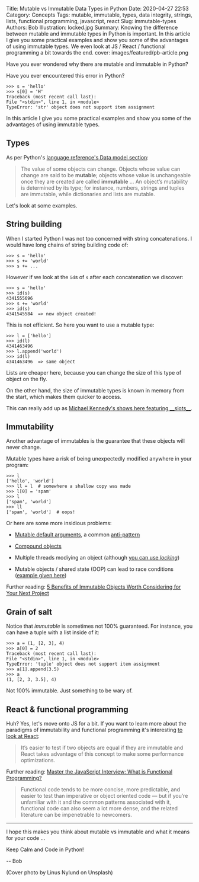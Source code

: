 Title: Mutable vs Immutable Data Types in Python
Date: 2020-04-27 22:53
Category: Concepts
Tags: mutable, immutable, types, data integrity, strings, lists, functional programming, javascript, react
Slug: immutable-types
Authors: Bob
Illustration: locked.jpg
Summary: Knowing the difference between mutable and immutable types in Python is important. In this article I give you some practical examples and show you some of the advantages of using immutable types. We even look at JS / React / functional programming a bit towards the end.
cover: images/featured/pb-article.png

Have you ever wondered why there are mutable and immutable in Python?

Have you ever encountered this error in Python?

	>>> s = 'hello'
	>>> s[0] = 'H'
	Traceback (most recent call last):
	File "<stdin>", line 1, in <module>
	TypeError: 'str' object does not support item assignment

In this article I give you some practical examples and show you some of the advantages of using immutable types. 

## Types

As per Python's [language reference's Data model section](https://docs.python.org/3/reference/datamodel.html#objects-values-and-types):

> The value of some objects can change. Objects whose value can change are said to be **mutable**; objects whose value is unchangeable once they are created are called **immutable** ... An object’s mutability is determined by its type; for instance, numbers, strings and tuples are immutable, while dictionaries and lists are mutable.

Let's look at some examples.

## String building

When I started Python I was not too concerned with string concatenations. I would have long chains of string building code of:

	>>> s = 'hello'
	>>> s += 'world'
	>>> s += ...

However if we look at the `id`s of `s` after each concatenation we discover:

	>>> s = 'hello'
	>>> id(s)
	4341555696
	>>> s += 'world'
	>>> id(s)
	4341545584  => new object created!

This is not efficient. So here you want to use a mutable type:

	>>> l = ['hello']
	>>> id(l)
	4341463496
	>>> l.append('world')
	>>> id(l)
	4341463496  => same object

Lists are cheaper here, because you can change the size of this type of object on the fly.

On the other hand, the size of immutable types is known in memory from the start, which makes them quicker to access.

This can really add up as [Michael Kennedy's shows here featuring \_\_slots\_\_](https://www.youtube.com/watch?v=FUJf-eEF1GY).

## Immutability

Another advantage of immutables is the guarantee that these objects will never change.

Mutable types have a risk of being unexpectedly modified anywhere in your program:

	>>> l
	['hello', 'world']
	>>> ll = l  # somewhere a shallow copy was made
	>>> l[0] = 'spam'
	>>> l
	['spam', 'world']
	>>> ll
	['spam', 'world']  # oops!

Or here are some more insidious problems:

- [Mutable default arguments](https://docs.python-guide.org/writing/gotchas/#mutable-default-arguments), a common [anti-pattern](https://docs.quantifiedcode.com/python-anti-patterns/correctness/mutable_default_value_as_argument.html)

- [Compound objects](https://pybit.es/mutability.html)

- Multiple threads modiying an object (although [you can use _locking_](https://www.oreilly.com/content/python-cookbook-concurrency/))

- Mutable objects / shared state (OOP) can lead to race conditions ([example given here](https://medium.com/javascript-scene/master-the-javascript-interview-what-is-functional-programming-7f218c68b3a0))

Further reading: [5 Benefits of Immutable Objects Worth Considering for Your Next Project](https://hackernoon.com/5-benefits-of-immutable-objects-worth-considering-for-your-next-project-f98e7e85b6ac)

## Grain of salt

Notice that _immutable_ is sometimes not 100% guaranteed. For instance, you can have a tuple with a list inside of it:

	>>> a = (1, [2, 3], 4)
	>>> a[0] = 2
	Traceback (most recent call last):
	File "<stdin>", line 1, in <module>
	TypeError: 'tuple' object does not support item assignment
	>>> a[1].append(3.5)
	>>> a
	(1, [2, 3, 3.5], 4)

Not 100% immutable. Just something to be wary of.

## React & functional programming

Huh? Yes, let's move onto JS for a bit. If you want to learn more about the paradigms of immutability and functional programming it's interesting [to look at React](https://blog.logrocket.com/immutability-in-react-ebe55253a1cc):

> It’s easier to test if two objects are equal if they are immutable and React takes advantage of this concept to make some performance optimizations.

Further reading: [Master the JavaScript Interview: What is Functional Programming?](https://medium.com/javascript-scene/master-the-javascript-interview-what-is-functional-programming-7f218c68b3a0)

> Functional code tends to be more concise, more predictable, and easier to test than imperative or object oriented code — but if you’re unfamiliar with it and the common patterns associated with it, functional code can also seem a lot more dense, and the related literature can be impenetrable to newcomers.

---

I hope this makes you think about mutable vs immutable and what it means for your code ...

Keep Calm and Code in Python!

-- Bob

(Cover photo by Linus Nylund on Unsplash)
